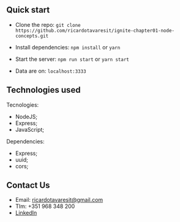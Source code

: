 ## Quick start

- Clone the repo: `git clone https://github.com/ricardotavaresit/ignite-chapter01-node-concepts.git`

- Install dependencies: `npm install` or `yarn`

- Start the server: `npm run start` or `yarn start`

- Data are on: `localhost:3333`

## Technologies used

Tecnologies:
- NodeJS;
- Express;
- JavaScript;

Dependencies:
- Express;
- uuid;
- cors;

## Contact Us

- Email: ricardotavaresit@gmail.com
- Tlm: +351 968 348 200
- [LinkedIn](https://www.linkedin.com/in/ricardotavaresit/)